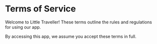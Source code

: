 <!DOCTYPE html>
<html>
  <head>
    <title>Terms of Service</title>
  </head>
  <body>
    <h1>Terms of Service</h1>
    <p>Welcome to Little Traveller! These terms outline the rules and regulations for using our app.</p>
    <p>By accessing this app, we assume you accept these terms in full.</p>
  </body>
</html>
